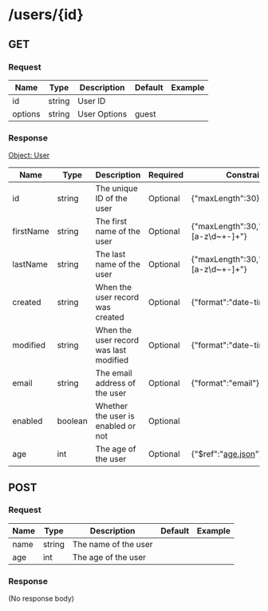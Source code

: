 # /users/{id}

## GET

### Request
| Name  | Type  | Description | Default | Example |
|-------|-------|-------------|---------|---------| 
| id | string | User ID |  |  |
| options | string | User Options | guest |  |
        

### Response
[Object: User](schema/user.json)

| Name  | Type  | Description | Required | Constrain | Example |
|-------|-------|-------------|----------|-----------|---------| 
| id | string | The unique ID of the user | Optional | {"maxLength":30} |  |
| firstName | string | The first name of the user | Optional | {"maxLength":30,"pattern":"[a-z\\d~+-]+"} |  |
| lastName | string | The last name of the user | Optional | {"maxLength":30,"pattern":"[a-z\\d~+-]+"} |  |
| created | string | When the user record was created | Optional | {"format":"date-time"} | 2018-01-01T12:00:00Z |
| modified | string | When the user record was last modified | Optional | {"format":"date-time"} | 2018-01-01T12:00:00Z |
| email | string | The email address of the user | Optional | {"format":"email"} |  |
| enabled | boolean | Whether the user is enabled or not | Optional |  |  |
| age | int | The age of the user | Optional | {"$ref":"[age.json](schema\/age.json)"} | 29 |
               
## POST

### Request
| Name  | Type  | Description | Default | Example |
|-------|-------|-------------|---------|---------| 
| name | string | The name of the user |  |  |
| age | int | The age of the user |  |  |
        

### Response
(No response body)       